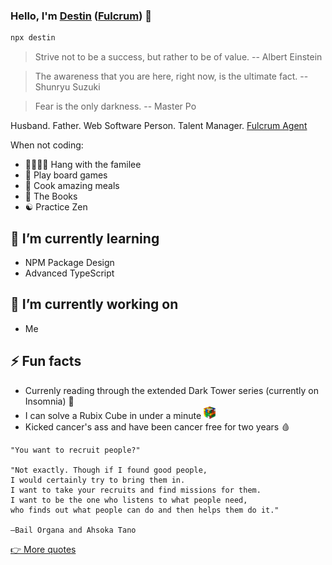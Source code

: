 ### Hello, I'm [Destin](https://destin.io) ([Fulcrum](https://starwars.fandom.com/wiki/Fulcrum)) 👋

```sh
npx destin
```

> Strive not to be a success, but rather to be of value. -- Albert Einstein

> The awareness that you are here, right now, is the ultimate fact. -- Shunryu Suzuki

> Fear is the only darkness. -- Master Po

Husband. Father. Web Software Person. Talent Manager. [Fulcrum Agent](https://starwars.fandom.com/wiki/Fulcrum)

When not coding:
- 👨‍👩‍👦‍👦 Hang with the familee
- 🎲 Play board games
- 🍝 Cook amazing meals
- 📖 The Books
- ☯️ Practice Zen

## 🌱 I’m currently learning
- NPM Package Design
- Advanced TypeScript

## 🔭 I’m currently working on
- Me

## ⚡️ Fun facts
- Currenly reading through the extended Dark Tower series (currently on Insomnia) 👶
- I can solve a Rubix Cube in under a minute <img src='/cube.png' height='20px' alt='Rubix Cube Image' />
- Kicked cancer's ass and have been cancer free for two years 🩸

```
"You want to recruit people?"

"Not exactly. Though if I found good people, 
I would certainly try to bring them in. 
I want to take your recruits and find missions for them. 
I want to be the one who listens to what people need,
who finds out what people can do and then helps them do it."

―Bail Organa and Ahsoka Tano
```

[👉 More quotes](https://github.com/destinio/quotes)
